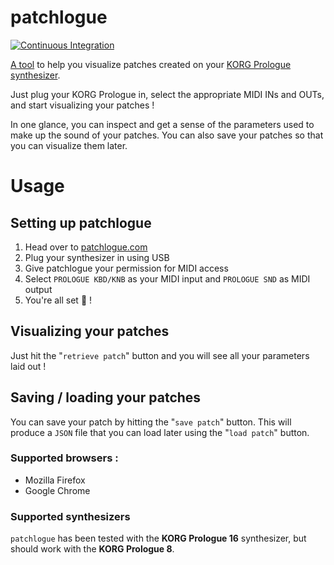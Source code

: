 # patchlogue
[![Continuous Integration](https://github.com/anthonyray/patchlogue/actions/workflows/rust.yml/badge.svg?branch=main)](https://github.com/anthonyray/patchlogue/actions/workflows/rust.yml)

[A tool](https://www.patchlogue.com) to help you visualize patches created on your [KORG Prologue synthesizer](https://www.korg.com/products/synthesizers/prologue/).

Just plug your KORG Prologue in, select the appropriate MIDI INs and OUTs, and start visualizing your patches !

In one glance, you can inspect and get a sense of the parameters used to make up the sound of your patches. You can also save your patches so that you can visualize them later.

# Usage
## Setting up patchlogue
1. Head over to [patchlogue.com](https://www.patchlogue.com)
2. Plug your synthesizer in using USB
3. Give patchlogue your permission for MIDI access
3. Select `PROLOGUE KBD/KNB` as your MIDI input and `PROLOGUE SND` as MIDI output
4. You're all set 🎉 !

## Visualizing your patches
Just hit the "`retrieve patch`" button and you will see all your parameters laid out !

## Saving / loading your patches
You can save your patch by hitting the "`save patch`" button. This will produce a `JSON` file that you can load later using the "`load patch`" button. 

### Supported browsers :
- Mozilla Firefox
- Google Chrome

### Supported synthesizers

`patchlogue` has been tested with the **KORG Prologue 16** synthesizer, but should work with the **KORG Prologue 8**. 

